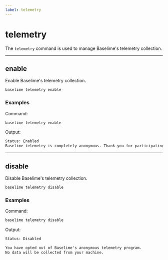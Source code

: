 ```yaml
---
label: telemetry
---
```


# telemetry

The `telemetry` command is used to manage Baselime's telemetry collection.

---

## enable

Enable Baselime's telemetry collection.

```bash # :icon-terminal: terminal
baselime telemetry enable
```

### Examples

Command:

```bash # :icon-terminal: terminal
baselime telemetry enable
```

Output:

```txt # :icon-code: output
Status: Enabled
Baselime telemetry is completely anonymous. Thank you for participating!
```

---

## disable

Disable Baselime's telemetry collection.

```bash # :icon-terminal: terminal
baselime telemetry disable
```

### Examples

Command:

```bash # :icon-terminal: terminal
baselime telemetry disable
```

Output:

```txt # :icon-code: output
Status: Disabled 

You have opted out of Baselime's anonymous telemetry program.
No data will be collected from your machine.
```
